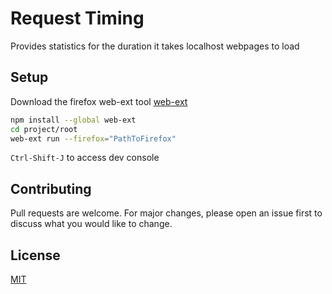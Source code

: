 # Request Timing

Provides statistics for the duration it takes localhost webpages to load 

## Setup

Download the firefox web-ext tool [web-ext](https://github.com/mozilla/web-ext#installation-from-npm)

```bash
npm install --global web-ext
cd project/root
web-ext run --firefox="PathToFirefox"
```

`Ctrl-Shift-J` to access dev console

## Contributing
Pull requests are welcome. For major changes, please open an issue first to discuss what you would like to change.

## License
[MIT](https://github.com/gscanlon21/request-timing/blob/master/LICENSE)
